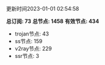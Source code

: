 更新时间2023-01-01 02:54:58

**总订阅: 73**
**总节点: 1458**
**有效节点: 434**
- trojan节点: 43
- ss节点: 159
- v2ray节点: 229
- ssr节点: 3
